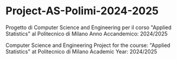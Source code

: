 # Project-AS-Polimi-2024-2025

Progetto di Computer Science and Engineering per il corso "Applied Statistics" al Politecnico di Milano
Anno Accandemico: 2024/2025

Computer Science and Engineering Project for the course: "Applied Statistics" at Politecnico di Milano
Academic Year: 2024/2025
